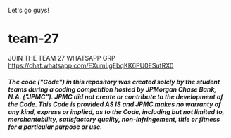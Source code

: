 Let's go guys!

# team-27

JOIN THE TEAM 27 WHATSAPP GRP 
https://chat.whatsapp.com/EXumLgEbqKK6PU0ESutRX0

##### The code ("Code") in this repository was created solely by the student teams during a coding competition hosted by JPMorgan Chase Bank, N.A. ("JPMC").						JPMC did not create or contribute to the development of the Code.  This Code is provided AS IS and JPMC makes no warranty of any kind, express or implied, as to the Code,						including but not limited to, merchantability, satisfactory quality, non-infringement, title or fitness for a particular purpose or use.